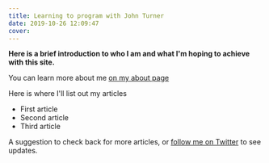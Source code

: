 ```yaml
---
title: Learning to program with John Turner
date: 2019-10-26 12:09:47
cover:
---
```


**Here is a brief introduction to who I am and what I'm hoping to achieve with this site.**

You can learn more about me [on my about page](/about/)

Here is where I'll list out my articles

- First article
- Second article
- Third article

A suggestion to check back for more articles, or [follow me on Twitter](https://twitter.com/JohnTurnerPGH) to see updates.
